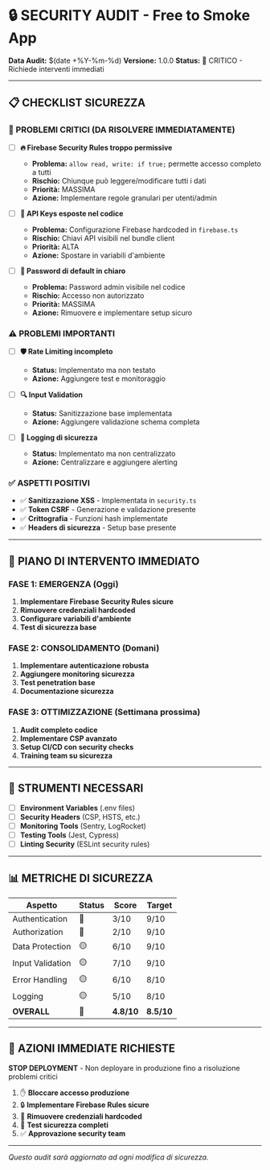 # 🔒 SECURITY AUDIT - Free to Smoke App

**Data Audit:** $(date +%Y-%m-%d)
**Versione:** 1.0.0
**Status:** 🔴 CRITICO - Richiede interventi immediati

---

## 📋 CHECKLIST SICUREZZA

### 🚨 PROBLEMI CRITICI (DA RISOLVERE IMMEDIATAMENTE)

- [ ] **🔥 Firebase Security Rules troppo permissive**
  - **Problema:** `allow read, write: if true;` permette accesso completo a tutti
  - **Rischio:** Chiunque può leggere/modificare tutti i dati
  - **Priorità:** MASSIMA
  - **Azione:** Implementare regole granulari per utenti/admin

- [ ] **🔑 API Keys esposte nel codice**
  - **Problema:** Configurazione Firebase hardcoded in `firebase.ts`
  - **Rischio:** Chiavi API visibili nel bundle client
  - **Priorità:** ALTA
  - **Azione:** Spostare in variabili d'ambiente

- [ ] **🔐 Password di default in chiaro**
  - **Problema:** Password admin visibile nel codice
  - **Rischio:** Accesso non autorizzato
  - **Priorità:** MASSIMA
  - **Azione:** Rimuovere e implementare setup sicuro

### ⚠️ PROBLEMI IMPORTANTI

- [ ] **🛡️ Rate Limiting incompleto**
  - **Status:** Implementato ma non testato
  - **Azione:** Aggiungere test e monitoraggio

- [ ] **🔍 Input Validation**
  - **Status:** Sanitizzazione base implementata
  - **Azione:** Aggiungere validazione schema completa

- [ ] **📝 Logging di sicurezza**
  - **Status:** Implementato ma non centralizzato
  - **Azione:** Centralizzare e aggiungere alerting

### ✅ ASPETTI POSITIVI

- ✅ **Sanitizzazione XSS** - Implementata in `security.ts`
- ✅ **Token CSRF** - Generazione e validazione presente
- ✅ **Crittografia** - Funzioni hash implementate
- ✅ **Headers di sicurezza** - Setup base presente

---

## 🎯 PIANO DI INTERVENTO IMMEDIATO

### FASE 1: EMERGENZA (Oggi)
1. **Implementare Firebase Security Rules sicure**
2. **Rimuovere credenziali hardcoded**
3. **Configurare variabili d'ambiente**
4. **Test di sicurezza base**

### FASE 2: CONSOLIDAMENTO (Domani)
1. **Implementare autenticazione robusta**
2. **Aggiungere monitoring sicurezza**
3. **Test penetration base**
4. **Documentazione sicurezza**

### FASE 3: OTTIMIZZAZIONE (Settimana prossima)
1. **Audit completo codice**
2. **Implementare CSP avanzato**
3. **Setup CI/CD con security checks**
4. **Training team su sicurezza**

---

## 🔧 STRUMENTI NECESSARI

- [ ] **Environment Variables** (.env files)
- [ ] **Security Headers** (CSP, HSTS, etc.)
- [ ] **Monitoring Tools** (Sentry, LogRocket)
- [ ] **Testing Tools** (Jest, Cypress)
- [ ] **Linting Security** (ESLint security rules)

---

## 📊 METRICHE DI SICUREZZA

| Aspetto | Status | Score | Target |
|---------|--------|-------|--------|
| Authentication | 🔴 | 3/10 | 9/10 |
| Authorization | 🔴 | 2/10 | 9/10 |
| Data Protection | 🟡 | 6/10 | 9/10 |
| Input Validation | 🟡 | 7/10 | 9/10 |
| Error Handling | 🟡 | 6/10 | 8/10 |
| Logging | 🟡 | 5/10 | 8/10 |
| **OVERALL** | 🔴 | **4.8/10** | **8.5/10** |

---

## 🚨 AZIONI IMMEDIATE RICHIESTE

**STOP DEPLOYMENT** - Non deployare in produzione fino a risoluzione problemi critici

1. ✋ **Bloccare accesso produzione**
2. 🔒 **Implementare Firebase Rules sicure**
3. 🔑 **Rimuovere credenziali hardcoded**
4. 🧪 **Test sicurezza completi**
5. ✅ **Approvazione security team**

---

*Questo audit sarà aggiornato ad ogni modifica di sicurezza.*